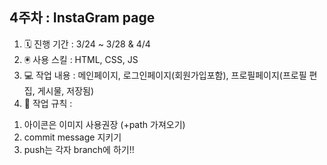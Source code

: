 ## 4주차 : InstaGram page
1. 🗓️ 진행 기간 : 3/24 ~ 3/28 & 4/4
2. 🖲️ 사용 스킬 : HTML, CSS, JS
3. 💻 작업 내용 : 메인페이지, 로그인페이지(회원가입포함), 프로필페이지(프로필 편집, 게시물, 저장됨)
4. 🚫 작업 규칙 :
1) 아이콘은 이미지 사용권장 (+path 가져오기)
2) commit message 지키기
3) push는 각자 branch에 하기!!
